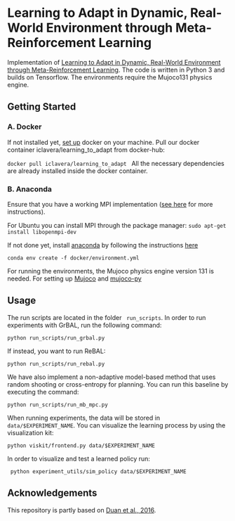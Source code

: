 # Learning to Adapt in Dynamic, Real-World Environment through Meta-Reinforcement Learning

Implementation of [Learning to Adapt in Dynamic, Real-World Environment through Meta-Reinforcement Learning](https://arxiv.org/abs/1803.11347).
The code is written in Python 3 and builds on Tensorflow. The environments require the Mujoco131 physics engine.

## Getting Started
### A. Docker
If not installed yet, [set up](https://docs.docker.com/install/) docker on your machine.
Pull our docker container iclavera/learning_to_adapt from docker-hub:

```docker pull iclavera/learning_to_adapt ```
All the necessary dependencies are already installed inside the docker container.

### B. Anaconda
Ensure that you have a working MPI implementation ([see here](https://mpi4py.readthedocs.io/en/stable/install.html) for more instructions).

For Ubuntu you can install MPI through the package manager:
```sudo apt-get install libopenmpi-dev ```

If not done yet, install [anaconda](https://www.anaconda.com/) by following the instructions [here](https://www.anaconda.com/download/#linux)

``` conda env create -f docker/environment.yml ```

For running the environments, the Mujoco physics engine version 131 is needed.
For setting up [Mujoco](http://www.mujoco.org/) and [mujoco-py](https://github.com/openai/mujoco-py)


## Usage
The run scripts are located in the folder ``` run_scripts```.
In order to run experiments with GrBAL, run the following command:

```python run_scripts/run_grbal.py ```

If instead, you want to run ReBAL:

``` python run_scripts/run_rebal.py ```

We have also implement a non-adaptive model-based method that uses random shooting or cross-entropy for planning. You
can run this baseline by executing the command:

``` python run_scripts/run_mb_mpc.py ```


When running experiments, the data will be stored in ``` data/$EXPERIMENT_NAME ```. You can visualize the learning process
by using the visualization kit:

``` python viskit/frontend.py data/$EXPERIMENT_NAME ```

In order to visualize and test a learned policy run:

``` python experiment_utils/sim_policy data/$EXPERIMENT_NAME```

## Acknowledgements
This repository is partly based on [Duan et al., 2016](https://arxiv.org/abs/1611.02779).